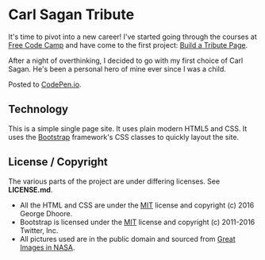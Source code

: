 # Carl Sagan Tribute

It's time to pivot into a new career!  I've started going through the courses at [Free Code Camp](https://www.freecodecamp.com) and have come to the first project: [Build a Tribute Page](https://www.freecodecamp.com/challenges/build-a-tribute-page).

After a night of overthinking, I decided to go with my first choice of Carl Sagan.  He's been a personal hero of mine ever since I was a child.

Posted to [CodePen.io](http://codepen.io/xipxoom/full/MyvgEL/).

## Technology

This is a simple single page site.  It uses plain modern HTML5 and CSS.  It uses the [Bootstrap](http://getbootstrap.com/) framework's CSS classes to quickly layout the site.

## License / Copyright

The various parts of the project are under differing licenses.  See **LICENSE.md**.
* All the HTML and CSS are under the [MIT](https://opensource.org/licenses/MIT) license and copyright (c) 2016 George Dhoore.
* Bootstrap is licensed under the [MIT](https://github.com/twbs/bootstrap/blob/master/LICENSE) license and copyright (c) 2011-2016 Twitter, Inc.
* All pictures used are in the public domain and sourced from [Great Images in NASA](http://grin.hq.nasa.gov/).
